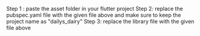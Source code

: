Step 1 : paste the asset folder in your flutter project
Step 2: replace the pubspec.yaml file with the given file above and make sure to keep the project name as "dailys_dairy"
Step 3: replace the library file with the given file above
